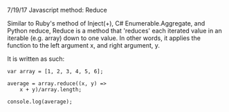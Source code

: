 7/19/17 Javascript method: Reduce

Similar to Ruby's method of Inject(+), C# Enumerable.Aggregate, and Python reduce, Reduce is a method that 'reduces' each iterated value in an iterable (e.g. array) down to one value. In other words, it applies the function to the left argument x, and right argument, y.

It is written as such:
```
var array = [1, 2, 3, 4, 5, 6];

average = array.reduce((x, y) =>
    x + y)/array.length;

console.log(average);

```

